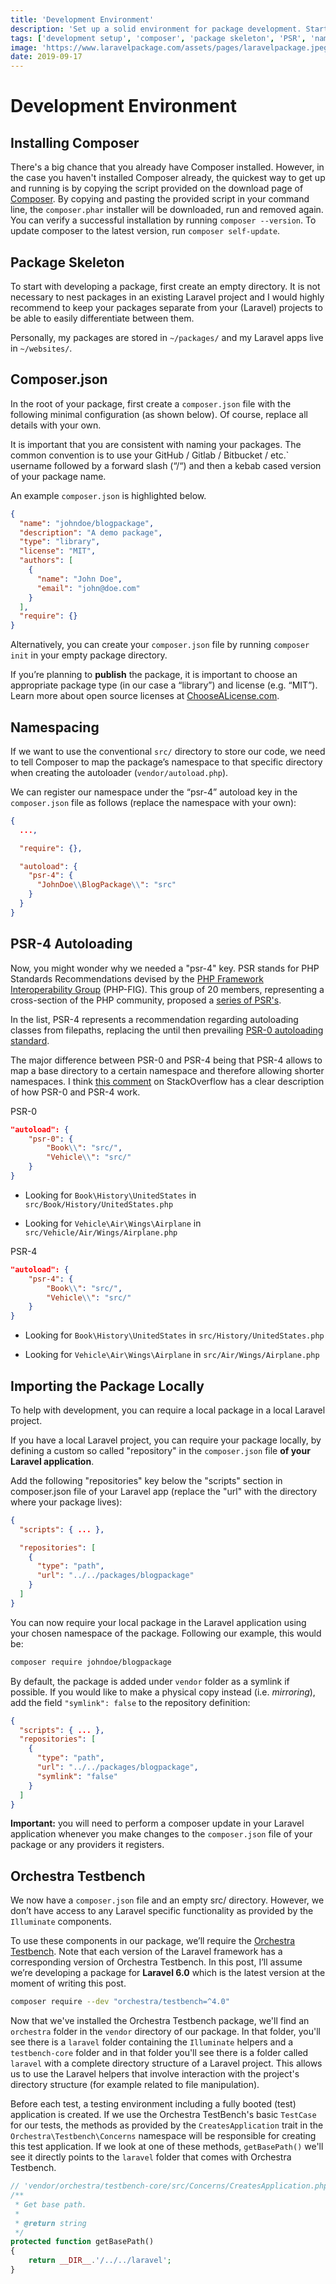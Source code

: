 ```yaml
---
title: 'Development Environment'
description: 'Set up a solid environment for package development. Starting with installing composer, configuring package details and PSR autoloading in composer.json to pulling in the package locally and testing with Orchestra Testbench.'
tags: ['development setup', 'composer', 'package skeleton', 'PSR', 'namespacing', 'testing', 'testbench']
image: 'https://www.laravelpackage.com/assets/pages/laravelpackage.jpeg'
date: 2019-09-17
---
```


# Development Environment

## Installing Composer

There's a big chance that you already have Composer installed. However, in the case you haven't installed Composer already, the quickest way to get up and running is by copying the script provided on the download page of [Composer](https://getcomposer.org/download/). By copying and pasting the provided script in your command line, the `composer.phar` installer will be downloaded, run and removed again. You can verify a successful installation by running `composer --version`. To update composer to the latest version, run `composer self-update`.

## Package Skeleton

To start with developing a package, first create an empty directory. It is not necessary to nest packages in an existing Laravel project and I would highly recommend to keep your packages separate from your (Laravel) projects to be able to easily differentiate between them.

Personally, my packages are stored in `~/packages/` and my Laravel apps live in `~/websites/`.

## Composer.json

In the root of your package, first create a `composer.json` file with the following minimal configuration (as shown below). Of course, replace all details with your own.

It is important that you are consistent with naming your packages. The common convention is to use your GitHub / Gitlab / Bitbucket / etc.` username followed by a forward slash (“/“) and then a kebab cased version of your package name.

An example `composer.json` is highlighted below.

```json
{
  "name": "johndoe/blogpackage",
  "description": "A demo package",
  "type": "library",
  "license": "MIT",
  "authors": [
    {
      "name": "John Doe",
      "email": "john@doe.com"
    }
  ],
  "require": {}
}
```

Alternatively, you can create your `composer.json` file by running `composer init` in your empty package directory.

If you’re planning to **publish** the package, it is important to choose an appropriate package type (in our case a “library”) and license (e.g. “MIT”). Learn more about open source licenses at [ChooseALicense.com](https://choosealicense.com/).

## Namespacing

If we want to use the conventional `src/` directory to store our code, we need to tell Composer to map the package’s namespace to that specific directory when creating the autoloader (`vendor/autoload.php`).

We can register our namespace under the “psr-4” autoload key in the `composer.json` file as follows (replace the namespace with your own):

```json
{
  ...,

  "require": {},

  "autoload": {
    "psr-4": {
      "JohnDoe\\BlogPackage\\": "src"
    }
  }
}
```

## PSR-4 Autoloading

Now, you might wonder why we needed a "psr-4" key. PSR stands for PHP Standards Recommendations devised by the [PHP Framework Interoperability Group](https://www.php-fig.org/) (PHP-FIG). This group of 20 members, representing a cross-section of the PHP community, proposed a [series of PSR's](https://www.php-fig.org/psr/).

In the list, PSR-4 represents a recommendation regarding autoloading classes from filepaths, replacing the until then prevailing [PSR-0 autoloading standard](https://www.php-fig.org/psr/psr-0/).

The major difference between PSR-0 and PSR-4 being that PSR-4 allows to map a base directory to a certain namespace and therefore allowing shorter namespaces. I think [this comment](https://stackoverflow.com/questions/24868586/what-are-the-differences-between-psr-0-and-psr-4/50226226#50226226) on StackOverflow has a clear description of how PSR-0 and PSR-4 work.

PSR-0

```json
"autoload": {
    "psr-0": {
        "Book\\": "src/",
        "Vehicle\\": "src/"
    }
}
```

- Looking for `Book\History\UnitedStates` in `src/Book/History/UnitedStates.php`

- Looking for `Vehicle\Air\Wings\Airplane` in `src/Vehicle/Air/Wings/Airplane.php`

PSR-4

```json
"autoload": {
    "psr-4": {
        "Book\\": "src/",
        "Vehicle\\": "src/"
    }
}
```

- Looking for `Book\History\UnitedStates` in `src/History/UnitedStates.php`

- Looking for `Vehicle\Air\Wings\Airplane` in `src/Air/Wings/Airplane.php`

## Importing the Package Locally

To help with development, you can require a local package in a local Laravel project.

If you have a local Laravel project, you can require your package locally, by defining a custom so called "repository" in the `composer.json` file **of your Laravel application**.

Add the following "repositories" key below the "scripts" section in composer.json file of your Laravel app (replace the "url" with the directory where your package lives):

```json
{
  "scripts": { ... },

  "repositories": [
    {
      "type": "path",
      "url": "../../packages/blogpackage"
    }
  ]
}
```

You can now require your local package in the Laravel application using your chosen namespace of the package. Following our example, this would be:

```bash
composer require johndoe/blogpackage
```

By default, the package is added under `vendor` folder as a symlink if possible. If you would like to make a physical copy instead (i.e. _mirroring_), add the field `"symlink": false` to the repository definition:

```json
{
  "scripts": { ... },
  "repositories": [
    {
      "type": "path",
      "url": "../../packages/blogpackage",
      "symlink": "false"
    }
  ]
}
```

**Important:** you will need to perform a composer update in your Laravel application whenever you make changes to the `composer.json` file of your package or any providers it registers.

## Orchestra Testbench

We now have a `composer.json` file and an empty src/ directory. However, we don’t have access to any Laravel specific functionality as provided by the `Illuminate` components.

To use these components in our package, we’ll require the [Orchestra Testbench](https://github.com/orchestral/testbench). Note that each version of the Laravel framework has a corresponding version of Orchestra Testbench. In this post, I’ll assume we’re developing a package for **Laravel 6.0** which is the latest version at the moment of writing this post.

```bash
composer require --dev "orchestra/testbench=^4.0"
```

Now that we've installed the Orchestra Testbench package, we'll find an `orchestra` folder in the `vendor` directory of our package. In that folder, you'll see there is a `laravel` folder containing the `Illuminate` helpers and a `testbench-core` folder and in that folder you'll see there is a folder called `laravel` with a complete directory structure of a Laravel project. This allows us to use the Laravel helpers that involve interaction with the project's directory structure (for example related to file manipulation).

Before each test, a testing environment including a fully booted (test) application is created. If we use the Orchestra TestBench's basic `TestCase` for our tests, the methods as provided by the `CreatesApplication` trait in the `Orchestra\Testbench\Concerns` namespace will be responsible for creating this test application. If we look at one of these methods, `getBasePath()` we'll see it directly points to the `laravel` folder that comes with Orchestra Testbench.

```php
// 'vendor/orchestra/testbench-core/src/Concerns/CreatesApplication.php'
/**
 * Get base path.
 *
 * @return string
 */
protected function getBasePath()
{
    return __DIR__.'/../../laravel';
}
```

